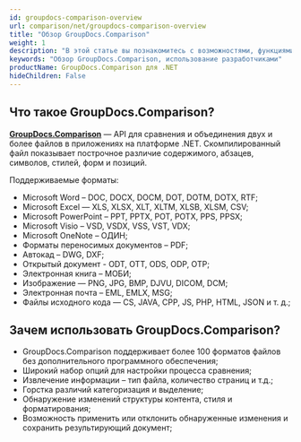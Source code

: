 ```yaml
---
id: groupdocs-comparison-overview
url: comparison/net/groupdocs-comparison-overview
title: "Обзор GroupDocs.Comparison"
weight: 1
description: "В этой статье вы познакомитесь с возможностями, функциями, поддерживаемыми форматами файлов и использованием разработчиками GroupDocs.Comparison for .NET — API для сравнения двух или более файлов и определения различий между ними."
keywords: "Обзор GroupDocs.Comparison, использование разработчиками"
productName: GroupDocs.Comparison для .NET
hideChildren: False
---
```

## Что такое GroupDocs.Comparison?

**[GroupDocs.Comparison](https://products.groupdocs.com/comparison/net)** — API для сравнения и объединения двух и более файлов в приложениях на платформе .NET. Скомпилированный файл показывает построчное различие содержимого, абзацев, символов, стилей, форм и позиций.

Поддерживаемые форматы:

* Microsoft Word – DOC, DOCX, DOCM, DOT, DOTM, DOTX, RTF;
* Microsoft Excel — XLS, XLSX, XLT, XLTM, XLSB, XLSM, CSV;
* Microsoft PowerPoint – PPT, PPTX, POT, POTX, PPS, PPSX;
* Microsoft Visio – VSD, VSDX, VSS, VST, VDX;
* Microsoft OneNote – ОДИН;
* Форматы переносимых документов – PDF;
* Автокад – DWG, DXF;
* Открытый документ - ODT, OTT, ODS, ODP, OTP;
* Электронная книга – МОБИ;
* Изображение — PNG, JPG, BMP, DJVU, DICOM, DCM;
* Электронная почта – EML, EMLX, MSG;
* Файлы исходного кода — CS, JAVA, CPP, JS, PHP, HTML, JSON и т. д.;
    


## Зачем использовать GroupDocs.Comparison?

* GroupDocs.Comparison поддерживает более 100 форматов файлов без дополнительного программного обеспечения;
* Широкий набор опций для настройки процесса сравнения;
* Извлечение информации – тип файла, количество страниц и т.д.;
* Горстка различий категоризация и выделение;
* Обнаружение изменений структуры контента, стиля и форматирования;
* Возможность применить или отклонить обнаруженные изменения и сохранить результирующий документ;

